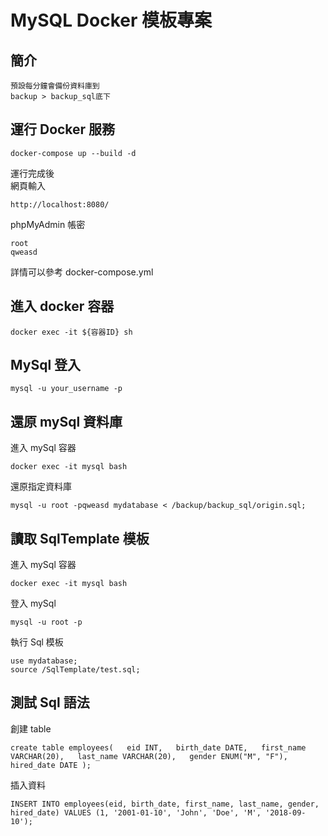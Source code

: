 # MySQL Docker 模板專案

## 簡介

```sh=
預設每分鐘會備份資料庫到
backup > backup_sql底下
```

## 運行 Docker 服務

```sh=
docker-compose up --build -d
```

運行完成後  
網頁輸入

```sh=
http://localhost:8080/
```

phpMyAdmin 帳密

```sh=
root
qweasd
```

詳情可以參考 docker-compose.yml

## 進入 docker 容器

```sh=
docker exec -it ${容器ID} sh
```

## MySql 登入

```sh=
mysql -u your_username -p
```

## 還原 mySql 資料庫

進入 mySql 容器

```sh=
docker exec -it mysql bash
```

還原指定資料庫

```sh=
mysql -u root -pqweasd mydatabase < /backup/backup_sql/origin.sql;
```

## 讀取 SqlTemplate 模板

進入 mySql 容器

```sh=
docker exec -it mysql bash
```

登入 mySql

```sh=
mysql -u root -p
```

執行 Sql 模板

```sh=
use mydatabase;
source /SqlTemplate/test.sql;
```

## 測試 Sql 語法

創建 table

```sh=
create table employees(   eid INT,   birth_date DATE,   first_name VARCHAR(20),   last_name VARCHAR(20),   gender ENUM("M", "F"),   hired_date DATE );
```

插入資料

```sh=
INSERT INTO employees(eid, birth_date, first_name, last_name, gender, hired_date) VALUES (1, '2001-01-10', 'John', 'Doe', 'M', '2018-09-10');
```
